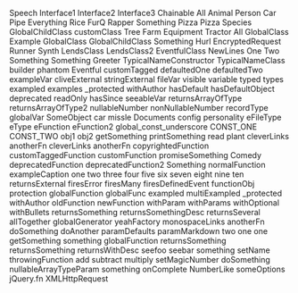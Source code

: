 Speech
Interface1
Interface2
Interface3
Chainable
All
Animal
Person
Car
Pipe
Everything
Rice
FurQ
Rapper
Something
Pizza
Pizza
Species
GlobalChildClass
customClass
Tree
Farm
Equipment
Tractor
All
GlobalClass
Example
GlobalClass
GlobalChildClass
Something
Hurl
EncryptedRequest
Runner
Synth
LendsClass
LendsClass2
EventfulClass
NewLines
One
Two
Something
Something
Greeter
TypicalNameConstructor
TypicalNameClass
builder
phantom
Eventful
customTagged
defaultedOne
defaultedTwo
exampleVar
cliveExternal
stringExternal
fileVar
visible
variable
typed
types
exampled
examples
_protected
withAuthor
hasDefault
hasDefaultObject
deprecated
readOnly
hasSince
seeableVar
returnsArrayOfType
returnsArrayOfType2
nullableNumber
nonNullableNumber
recordType
globalVar
SomeObject
car
missle
Documents
config
personality
eFileType
eType
eFunction
eFunction2
global_const_underscore
CONST_ONE
CONST_TWO
obj1
obj2
getSomething
printSomething
read
plant
cleverLinks
anotherFn
cleverLinks
anotherFn
copyrightedFunction
customTaggedFunction
customFunction
promiseSomething
Comedy
deprecatedFunction
deprecatedFunction2
Something
normalFunction
exampleCaption
one
two
three
four
five
six
seven
eight
nine
ten
returnsExternal
firesError
firesMany
firesDefinedEvent
functionObj
protection
globalFunction
globalFunc
exampled
multiExampled
_protected
withAuthor
oldFunction
newFunction
withParam
withParams
withOptional
withBullets
returnsSomething
returnsSomethingDesc
returnsSeveral
allTogether
globalGenerator
yeahFactory
monospaceLinks
anotherFn
doSomething
doAnother
paramDefaults
paramMarkdown
two
one
one
getSomething
something
globalFunction
returnsSomething
returnsSomething
returnsWithDesc
seefoo
seebar
something
setName
throwingFunction
add
subtract
multiply
setMagicNumber
doSomething
nullableArrayTypeParam
something
onComplete
NumberLike
someOptions
jQuery.fn
XMLHttpRequest
